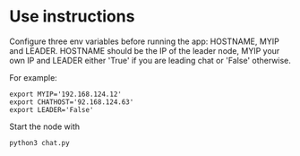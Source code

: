 # Use instructions

Configure three env variables before running the app: HOSTNAME, MYIP and LEADER. HOSTNAME should be the IP of the leader node, MYIP your own IP and LEADER either 'True' if you are leading chat or 'False' otherwise.

For example:

```
export MYIP='192.168.124.12'
export CHATHOST='92.168.124.63'
export LEADER='False'
```

Start the node with

```
python3 chat.py